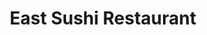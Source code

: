 ---
layout: place
title: "East Sushi Restaurant"
permalink: /new-jersey/ewing-township/east-sushi-restaurant.html
stateAbbr: NJ
stateName: New Jersey
cityName: Ewing Township
seo:
  name: "East Sushi Restaurant"
  type: Restaurant
  links: null
description: "East Sushi Restaurant serves delicious sushi in Ewing Township, New Jersey. Try fresh Japanese dishes for a great dining experience. "
place_id: ChIJH1O4EudXwYkRAB8qaHXa1Fs
photos:
  - name: >-
      places/ChIJH1O4EudXwYkRAB8qaHXa1Fs/photos/AeeoHcLEL6rr7Sq5YVwaoldMhMRdiP-35y328MU3Ol4g5TL-sRNkAAtLTPdaVwAimnrf2lifcqyfmlw6DDNA48WZO__LgKkuM85UKL79PTViaNpe_UEF72cIPed49yFzOF8euFWZsMV_dJyPDnbF3DHz8yVycxtRY3NNvDMdPPmnRXQmZwIe02ghj4-R6Ux3eccTsRhOstOPO3XPRRc4eyD48R-4Hm9u1-DxcfhfugODMRBPbvp0z3zfV1vzBE9_8IZ-IAoHX5RNwep2NLla5V7C0bYXTxpDrui_W9tQHL7mgYY-vQ
    widthPx: 3600
    heightPx: 4800
    authorAttributions:
      - displayName: East Sushi Restaurant
        uri: https://maps.google.com/maps/contrib/106641899296372636281
        photoUri: >-
          https://lh3.googleusercontent.com/a/ACg8ocIq6bs-FW_-gV5ySCoj41ROwSR8VJpkzynPJlJ3UOvBowb36A=s100-p-k-no-mo
    flagContentUri: >-
      https://www.google.com/local/imagery/report/?cb_client=maps_api_places.places_api&image_key=!1e10!2sAF1QipMTWA4YCrOnpE_mc5iAdt3yd7Cqe1rzRP4I_SiZ&hl=en-US
    googleMapsUri: >-
      https://www.google.com/maps/place//data=!3m4!1e2!3m2!1sAF1QipMTWA4YCrOnpE_mc5iAdt3yd7Cqe1rzRP4I_SiZ!2e10!4m2!3m1!1s0x89c157e712b8531f:0x5bd4da75682a1f00
  - name: >-
      places/ChIJH1O4EudXwYkRAB8qaHXa1Fs/photos/AeeoHcIZIAMbiRlJSMW2HtlTxAJH8VKO-fh6cfu0wovfNwN_ufEt9ToFKB-j83lLGiX0n02pmdml86-F2xplg9rBKLwnOCd6ym6SelEHE-NvFZUOhpEwCnufuRH16fTqMt9g8_nmOS7ldJt9mfxd1yzkROaBXH_3mdnelkKoKsuP-4_5UU-OQhx5uZPPlg-DDph0PBSGmwUjewI5azpu2fbqhcIa14GsbG0QY8snLFS66xMcGD16sELs4_kKSUkE0wIV-Vj3WijBfr5iEUWGV9edghLqvdxGelDQu7JozoVrp9LdvA
    widthPx: 4032
    heightPx: 3024
    authorAttributions:
      - displayName: East Sushi Restaurant
        uri: https://maps.google.com/maps/contrib/106641899296372636281
        photoUri: >-
          https://lh3.googleusercontent.com/a/ACg8ocIq6bs-FW_-gV5ySCoj41ROwSR8VJpkzynPJlJ3UOvBowb36A=s100-p-k-no-mo
    flagContentUri: >-
      https://www.google.com/local/imagery/report/?cb_client=maps_api_places.places_api&image_key=!1e10!2sAF1QipOp2JW7qfe587C3Qv2PA-FzTuq0qhiNk-mvlOqe&hl=en-US
    googleMapsUri: >-
      https://www.google.com/maps/place//data=!3m4!1e2!3m2!1sAF1QipOp2JW7qfe587C3Qv2PA-FzTuq0qhiNk-mvlOqe!2e10!4m2!3m1!1s0x89c157e712b8531f:0x5bd4da75682a1f00
  - name: >-
      places/ChIJH1O4EudXwYkRAB8qaHXa1Fs/photos/AeeoHcLI8h3mUD46gMLj-8Qtqj1kJi2i_gykPq8oQ1rogJKTEvPy4c0nZ45XWhUcviQzK0dpRjF2mwyALqqwHhU96yW9L--iaDjONC7vtL04hfT8x0C1eIueeJLujPxyAhzG0jOKyEXA2SuFfn-gEnRneGe6eDDTS22CjNitQCDcZjAusSltETWSxZIksmVt74qtN5-DTLnfrmut6VfggoAL8Wt0L4ydjzn10AiRm-yR0agPwsK8XGHqAI11e0y7rvHyytRUM8XEhtortGRi1zIPPMFG6yETjWH9OTDRigDBhV1ftb27vG7kfxXRz_iVY2cd4ULH9cT44rykJ5kGDQptAjqcHU5pAMwop7Jp9ocL4y0LDM6OeqnXeqfywnfwkCWomn7cdOt8i1rEZIOCdCNBe6eDNvB1K4OJYnr_qmBu6m_RBg
    widthPx: 3024
    heightPx: 4032
    authorAttributions:
      - displayName: Arc RebellionTCG
        uri: https://maps.google.com/maps/contrib/112356529562048607442
        photoUri: >-
          https://lh3.googleusercontent.com/a-/ALV-UjUlV2aO3NUIawpPC3HZV4A-NdsB3yzEpPm7PR1C0AO7dqEdj0a-=s100-p-k-no-mo
    flagContentUri: >-
      https://www.google.com/local/imagery/report/?cb_client=maps_api_places.places_api&image_key=!1e10!2sCIHM0ogKEICAgMCI9Iicdw&hl=en-US
    googleMapsUri: >-
      https://www.google.com/maps/place//data=!3m4!1e2!3m2!1sCIHM0ogKEICAgMCI9Iicdw!2e10!4m2!3m1!1s0x89c157e712b8531f:0x5bd4da75682a1f00
  - name: >-
      places/ChIJH1O4EudXwYkRAB8qaHXa1Fs/photos/AeeoHcKFfotVZe7c7O2HvLJ_Hdh71tdyHetSlxGocY9ZSzhJkEkz-OGQkBPfRR_9vOocgtBpy4bZYqzBLwN0vwgJB7Zkt5UTkLNbq771UjAIlx7XTxTbzS5_blAk1o-DwSZmmnH8bfmFk5e9dreYehyrubakjUX-3Fdh5K-WOFfftjTCubp8EyL6_vusRZf2s__7hl7nHp8ZCCxvA-rOuqENiYfHJU5YHMdbvLL6v4u4-3ycZf24pRif5EJmcgROJ1gKTviG9r48y_811hjxcRcRRavRAbcPsbiA6V3kxDHPTYXaaQhZoGb_ngzJbnLwlMjiIWkU3hSzqz4xalB_Bb3Ttij5VjAg-_9GJ64XwpLnxKbO2TH2Yc5nGwr4GmvJ--Hjuj9Ot0mKSGClPjP5f4SaxX8WbBBcRH0MF8HL7Obtr6Q
    widthPx: 2048
    heightPx: 1536
    authorAttributions:
      - displayName: Laura Sawicki, Coldwell Banker Princeton
        uri: https://maps.google.com/maps/contrib/109922222768202242584
        photoUri: >-
          https://lh3.googleusercontent.com/a-/ALV-UjUmEw_pnTL15EZw74HRux4FuN9FGme6h2ODf41B6-ogiHH4teg=s100-p-k-no-mo
    flagContentUri: >-
      https://www.google.com/local/imagery/report/?cb_client=maps_api_places.places_api&image_key=!1e10!2sCIHM0ogKEICAgICP07PtZg&hl=en-US
    googleMapsUri: >-
      https://www.google.com/maps/place//data=!3m4!1e2!3m2!1sCIHM0ogKEICAgICP07PtZg!2e10!4m2!3m1!1s0x89c157e712b8531f:0x5bd4da75682a1f00
  - name: >-
      places/ChIJH1O4EudXwYkRAB8qaHXa1Fs/photos/AeeoHcKORoFspN6d5rGxzPvr3e-fD0sU31gXJ2Pt1xIZCuZyY7n1iY-7gfDfjLrk0dsPiZ89PKzzXQyQw1P5rUoU5GjZAaQPV3YnO5B6pEJRuIdIByjeqpWF_O3ZGnDgvnz50wdNwyPit5CDDuinvWbT5QF0QdNZNvkx4WM8pMa0CnlZvugCcRUsrAFBz16IRL665DQARAcZ8Y2dajQWmvGOHVn54z5NlFAF5jtjB23mYuoK30Dtsv9ak6LQlYrJXSA9wKxqal19qX1M5ArtMfITtee58jQxiOrRYBgG7WVdZiFl9Q
    widthPx: 1920
    heightPx: 1440
    authorAttributions:
      - displayName: East Sushi Restaurant
        uri: https://maps.google.com/maps/contrib/106641899296372636281
        photoUri: >-
          https://lh3.googleusercontent.com/a/ACg8ocIq6bs-FW_-gV5ySCoj41ROwSR8VJpkzynPJlJ3UOvBowb36A=s100-p-k-no-mo
    flagContentUri: >-
      https://www.google.com/local/imagery/report/?cb_client=maps_api_places.places_api&image_key=!1e10!2sAF1QipP_wVRCRbQNz89UsZkz3cHh25DY8hZPnnPNVP63&hl=en-US
    googleMapsUri: >-
      https://www.google.com/maps/place//data=!3m4!1e2!3m2!1sAF1QipP_wVRCRbQNz89UsZkz3cHh25DY8hZPnnPNVP63!2e10!4m2!3m1!1s0x89c157e712b8531f:0x5bd4da75682a1f00
  - name: >-
      places/ChIJH1O4EudXwYkRAB8qaHXa1Fs/photos/AeeoHcJ7y16C8ibo9MgfZLIfLf3vdbqh9DmJmeAOkyET_pPtM2ioTM1kSWHx7RBDQfHb79Ldxtq2hE4hcvtGBdHNkxNL0fn5yXOh7oQxr0eCjRW412SEw8-tolRJl_uRZItoY8C5LrVMWRshJMODzEldT3G4HNj76ofAH2exdCmfsUechRvbIYLNacJEUKBKTVxmKU6F36-FgSKFK7Raxz7b0wd-hED6p1lLCQ5A3Lq8b1FwPRIQDUWWbyHnL0Ak_KShgGlClAb00sRmSpyOgohSVk7p3NnZwIFvLp3dNxUTpQeevw
    widthPx: 4032
    heightPx: 3024
    authorAttributions:
      - displayName: East Sushi Restaurant
        uri: https://maps.google.com/maps/contrib/106641899296372636281
        photoUri: >-
          https://lh3.googleusercontent.com/a/ACg8ocIq6bs-FW_-gV5ySCoj41ROwSR8VJpkzynPJlJ3UOvBowb36A=s100-p-k-no-mo
    flagContentUri: >-
      https://www.google.com/local/imagery/report/?cb_client=maps_api_places.places_api&image_key=!1e10!2sAF1QipPZAfMrx5v9IXI6Lobh3WRDh2mqYZSc5efd9pfa&hl=en-US
    googleMapsUri: >-
      https://www.google.com/maps/place//data=!3m4!1e2!3m2!1sAF1QipPZAfMrx5v9IXI6Lobh3WRDh2mqYZSc5efd9pfa!2e10!4m2!3m1!1s0x89c157e712b8531f:0x5bd4da75682a1f00
  - name: >-
      places/ChIJH1O4EudXwYkRAB8qaHXa1Fs/photos/AeeoHcKWC-CG1ohXgHMFa0_P3hp61pslSJbuK73wOXvKCw0HutMbRPkXJTi44x_tLyvHd0fbtQeyhZfYwAe2-rtCyKFWNHjvTx1oY2Z5fOOqPIE0KqcTQotwXRXXemM0kBQB1pvy9iqZSYmJ7ZwE8xLfxXh57o0VETQme4iyH6uTLy6yVbg1Ao_pSlNvmHHSI0Mc-mgOcfXHiSXDC1q1neLUnEh3_lIkFZtoR-Whp3osCLIDQszETOL5m_jMpVPFtimsVYUnUtw7m33E6pxiFPaO5skEumehAghoPze9ZL9YygwjZLGlgL5gbBmluG5x3wH_-7RkJDAF7fR5NpqIsIt9R8QKNvVwfpM7mNlny0kVNAnRtjQKx71q7AjFXdofZMNWW0_Lb9GLNANoduZAZa_yBVmiyY7Gbz_Gucqiv8y1YrPOgw
    widthPx: 4032
    heightPx: 2268
    authorAttributions:
      - displayName: Natta Ja Price
        uri: https://maps.google.com/maps/contrib/110658269730668077379
        photoUri: >-
          https://lh3.googleusercontent.com/a-/ALV-UjWbg78MWFuBqqIekudBOzbPhlzO4tWR0OSyijVTIndMfIqn3YMT7Q=s100-p-k-no-mo
    flagContentUri: >-
      https://www.google.com/local/imagery/report/?cb_client=maps_api_places.places_api&image_key=!1e10!2sCIHM0ogKEICAgIC7zqOKNw&hl=en-US
    googleMapsUri: >-
      https://www.google.com/maps/place//data=!3m4!1e2!3m2!1sCIHM0ogKEICAgIC7zqOKNw!2e10!4m2!3m1!1s0x89c157e712b8531f:0x5bd4da75682a1f00
  - name: >-
      places/ChIJH1O4EudXwYkRAB8qaHXa1Fs/photos/AeeoHcI7Pm_Mp7Y6eJSZmVatppxbGiZTgU5BUfcJWP6vL8GDhtV6hpUYhIthYReK_-l8iLCLZk7RnP0mwzE3ZfYAD5VEnHHKDFAFOFr4gOdMRj0xrr6UnNS4Gb35_0syUpZjNr0r4IG6PD5pbrWi0IRVPn4wyYoxuy3v_TR0uRLzwZwSmTufkYomUBUCTLMFEDsfsj1LVXIuM3LJF1q8zpFLSDCjgiXRshTxPNzomk0wyKgAYaVOwcNN4O6t3V88atFoOZxiAbBnYnxb1KoWQNQ0BFYDnJj3OYGc6r0jKiYh_MZa2iiEk0GFr4d1xvuU1BEqObJ-z2mJ3v6zN8--3jP493_ZVB3WRL8ISxGeO5vvPF9_Q6kctUDdPs4ZlaQK9qwSj-V8fv3Pw6DND4MuHoKuPI5Z6WveD_L1kue6n2TrZq4Vyw
    widthPx: 1702
    heightPx: 1276
    authorAttributions:
      - displayName: Sun Qi
        uri: https://maps.google.com/maps/contrib/100037950617638277389
        photoUri: >-
          https://lh3.googleusercontent.com/a/ACg8ocIKSM3_O4RlZpV4J9dVuiG5akW3gXM14Pap5yiDJdAIYAro0w=s100-p-k-no-mo
    flagContentUri: >-
      https://www.google.com/local/imagery/report/?cb_client=maps_api_places.places_api&image_key=!1e10!2sCIHM0ogKEICAgIDrp_zyRg&hl=en-US
    googleMapsUri: >-
      https://www.google.com/maps/place//data=!3m4!1e2!3m2!1sCIHM0ogKEICAgIDrp_zyRg!2e10!4m2!3m1!1s0x89c157e712b8531f:0x5bd4da75682a1f00
  - name: >-
      places/ChIJH1O4EudXwYkRAB8qaHXa1Fs/photos/AeeoHcICUfvde5_uScklf9-nYTnE9Bls4tWRh_b0u7ep6mdccdJCV8YdQIGlg_yi7SVCWNGRbsNuCLDU3xZYnaDLuVThufjcpWP9S5cT0vSqVJWAL_MKDyjv_oESdLZk2CTDm2bHb55axJeQe2kGDgXPguZWIw5IVDGfoN5rvbv6rYwkG0lptIE9HMiSQliG_A-jSCrKRtYnvYhfKefsk3v1MqXvJzF6Mv5XkM6XejvRkSfP_HH8DEWvMAt3NEeqU9ugG6Itl75ZdskM-4EkTnU7CWVuzUmP5aMgVnOsjFeKFKdC6cneJD81yGckUZFfyUgNGJ5qCqJHfUg4MAuH4L830JXUTf7TiHBaBWL_N_iEcaXiwkgcEVhBqlKb2XeT4hAvys2ginePTSPNHdbgk5HuwX4fxD2u04MyPqUpRsyay12yl-DG
    widthPx: 4032
    heightPx: 2268
    authorAttributions:
      - displayName: Erich Wenis
        uri: https://maps.google.com/maps/contrib/108155373141289229982
        photoUri: >-
          https://lh3.googleusercontent.com/a-/ALV-UjXGbD-a7qZJoeqSzdKUDsdiqHi4caHyXQh2rmKYMVghDR2idsoq=s100-p-k-no-mo
    flagContentUri: >-
      https://www.google.com/local/imagery/report/?cb_client=maps_api_places.places_api&image_key=!1e10!2sCIHM0ogKEICAgICp28Cv_QE&hl=en-US
    googleMapsUri: >-
      https://www.google.com/maps/place//data=!3m4!1e2!3m2!1sCIHM0ogKEICAgICp28Cv_QE!2e10!4m2!3m1!1s0x89c157e712b8531f:0x5bd4da75682a1f00
  - name: >-
      places/ChIJH1O4EudXwYkRAB8qaHXa1Fs/photos/AeeoHcKpC3nvHKm5GgwLQ5BuHFUGQ7D1APsBv5hqRSoZqhTm6T-wzdosMZ3g1stQ0Y_KcE24PoqT-tBEARj0Cc9C_AoxQtQQJDP2EDacTFmSWo0WdOBJxawK-j47XoCQHE6iUqsKqvvKvlVngIapfs6591PeqiQ1Hxu0T_dXZG4cVV96fDqKV_2vCppdqu0TQuDU4qY5ghkdWJP0kuNmyaGeN-5AaSvdXMxNtILQIL0g4HSUo0FJrwjlFqgNFtUdnEhdMayXttrxcNruOpSQoh-D6-kyMJhR8Ne7kd564MfxfqCxuCSgQIhcmjXLrZIfaQjbcTPFEOX091JII4GfC7YGeZZZPWnrIX41wOGOWuS2WQsgzanDjitTgNmqrmL8WhUjOMLZQay8JwiUqUDBk10QUHyoqUljYVCGIMvl14Hr7oU4Fw
    widthPx: 3024
    heightPx: 4032
    authorAttributions:
      - displayName: Ciales PR
        uri: https://maps.google.com/maps/contrib/107318581190592461891
        photoUri: >-
          https://lh3.googleusercontent.com/a-/ALV-UjXrKajRJwiD4oqLU0CFUZIBG26R-NQArdnkWlnkg2Jib15tlaJ9=s100-p-k-no-mo
    flagContentUri: >-
      https://www.google.com/local/imagery/report/?cb_client=maps_api_places.places_api&image_key=!1e10!2sCIHM0ogKEICAgIC28ZbtNQ&hl=en-US
    googleMapsUri: >-
      https://www.google.com/maps/place//data=!3m4!1e2!3m2!1sCIHM0ogKEICAgIC28ZbtNQ!2e10!4m2!3m1!1s0x89c157e712b8531f:0x5bd4da75682a1f00
address: 43 Scotch Rd, Ewing Township, NJ 08628, USA
street: 43 Scotch Rd
city: Ewing Township
state: NJ
zip: '08628'
country: USA
neighborhood: null
latitude: '40.265780'
longitude: '-74.802404'
accessibility_options:
  wheelchairAccessibleParking: true
  wheelchairAccessibleEntrance: true
  wheelchairAccessibleRestroom: true
  wheelchairAccessibleSeating: true
business_status: OPERATIONAL
name: East Sushi Restaurant
google_maps_links:
  directionsUri: >-
    https://www.google.com/maps/dir//''/data=!4m7!4m6!1m1!4e2!1m2!1m1!1s0x89c157e712b8531f:0x5bd4da75682a1f00!3e0
  placeUri: https://maps.google.com/?cid=6617153950307720960
  writeAReviewUri: >-
    https://www.google.com/maps/place//data=!4m3!3m2!1s0x89c157e712b8531f:0x5bd4da75682a1f00!12e1
  reviewsUri: >-
    https://www.google.com/maps/place//data=!4m4!3m3!1s0x89c157e712b8531f:0x5bd4da75682a1f00!9m1!1b1
  photosUri: >-
    https://www.google.com/maps/place//data=!4m3!3m2!1s0x89c157e712b8531f:0x5bd4da75682a1f00!10e5
primary_type: Japanese Restaurant
opening_hours:
  regular: null
  current: null
secondary_opening_hours:
  regular:
    weekdayDescriptions: null
    type: null
  current:
    weekdayDescriptions: null
    type: null
phone: null
price_level: null
price_range: null
rating: null
rating_count: 0
website: null
reviews: null
parking_options: null
payment_options: null
allow_dogs: null
curbside_pickup: null
delivery: null
dine_in: null
good_for_children: null
good_for_groups: null
good_for_sports: null
live_music: null
menu_for_children: null
outdoor_seating: null
reservable: null
restroom: null
serves_beer: null
serves_breakfast: null
serves_brunch: null
serves_cocktails: null
serves_coffee: null
serves_dinner: null
serves_dessert: null
serves_lunch: null
serves_vegetarian_food: null
serves_wine: null
takeout: null
update_category: essentials
summary: null

---